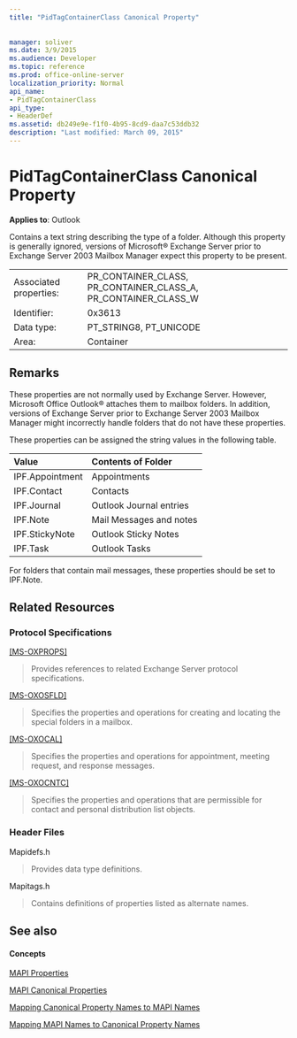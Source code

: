 ```yaml
---
title: "PidTagContainerClass Canonical Property"
 
 
manager: soliver
ms.date: 3/9/2015
ms.audience: Developer
ms.topic: reference
ms.prod: office-online-server
localization_priority: Normal
api_name:
- PidTagContainerClass
api_type:
- HeaderDef
ms.assetid: db249e9e-f1f0-4b95-8cd9-daa7c53ddb32
description: "Last modified: March 09, 2015"
---
```


# PidTagContainerClass Canonical Property

  
  
**Applies to**: Outlook 
  
Contains a text string describing the type of a folder. Although this property is generally ignored, versions of Microsoft® Exchange Server prior to Exchange Server 2003 Mailbox Manager expect this property to be present.
  
|||
|:-----|:-----|
|Associated properties:  <br/> |PR_CONTAINER_CLASS, PR_CONTAINER_CLASS_A, PR_CONTAINER_CLASS_W  <br/> |
|Identifier:  <br/> |0x3613  <br/> |
|Data type:  <br/> |PT_STRING8, PT_UNICODE  <br/> |
|Area:  <br/> |Container  <br/> |
   
## Remarks

These properties are not normally used by Exchange Server. However, Microsoft Office Outlook® attaches them to mailbox folders. In addition, versions of Exchange Server prior to Exchange Server 2003 Mailbox Manager might incorrectly handle folders that do not have these properties.
  
These properties can be assigned the string values in the following table.
  
|**Value**|**Contents of Folder**|
|:-----|:-----|
|IPF.Appointment  <br/> |Appointments  <br/> |
|IPF.Contact  <br/> |Contacts  <br/> |
|IPF.Journal  <br/> |Outlook Journal entries  <br/> |
|IPF.Note  <br/> |Mail Messages and notes  <br/> |
|IPF.StickyNote  <br/> |Outlook Sticky Notes  <br/> |
|IPF.Task  <br/> |Outlook Tasks  <br/> |
   
For folders that contain mail messages, these properties should be set to IPF.Note.
  
## Related Resources

### Protocol Specifications

[[MS-OXPROPS]](http://msdn.microsoft.com/library/f6ab1613-aefe-447d-a49c-18217230b148%28Office.15%29.aspx)
  
> Provides references to related Exchange Server protocol specifications.
    
[[MS-OXOSFLD]](http://msdn.microsoft.com/library/a60e9c16-2ba8-424b-b60c-385a8a2837cb%28Office.15%29.aspx)
  
> Specifies the properties and operations for creating and locating the special folders in a mailbox.
    
[[MS-OXOCAL]](http://msdn.microsoft.com/library/09861fde-c8e4-4028-9346-e7c214cfdba1%28Office.15%29.aspx)
  
> Specifies the properties and operations for appointment, meeting request, and response messages.
    
[[MS-OXOCNTC]](http://msdn.microsoft.com/library/9b636532-9150-4836-9635-9c9b756c9ccf%28Office.15%29.aspx)
  
> Specifies the properties and operations that are permissible for contact and personal distribution list objects.
    
### Header Files

Mapidefs.h
  
> Provides data type definitions.
    
Mapitags.h
  
> Contains definitions of properties listed as alternate names.
    
## See also

#### Concepts

[MAPI Properties](mapi-properties.md)
  
[MAPI Canonical Properties](mapi-canonical-properties.md)
  
[Mapping Canonical Property Names to MAPI Names](mapping-canonical-property-names-to-mapi-names.md)
  
[Mapping MAPI Names to Canonical Property Names](mapping-mapi-names-to-canonical-property-names.md)

